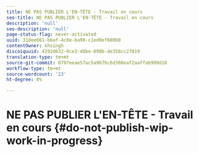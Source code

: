 ```yaml
---
title: NE PAS PUBLIER L'EN-TÊTE - Travail en cours
seo-title: NE PAS PUBLIER L'EN-TÊTE - Travail en cours
description: 'null'
seo-description: 'null'
page-status-flag: never-activated
uuid: 31dee661-b6af-4c8e-ba98-c1ed0ef680b0
contentOwner: khsingh
discoiquuid: 4292d632-0ce3-48be-898b-de358cc27019
translation-type: tm+mt
source-git-commit: 0797eeae57ac5a9676c6d308eaf2aaffab999d18
workflow-type: tm+mt
source-wordcount: '23'
ht-degree: 8%

---
```



# NE PAS PUBLIER L&#39;EN-TÊTE - Travail en cours {#do-not-publish-wip-work-in-progress}

